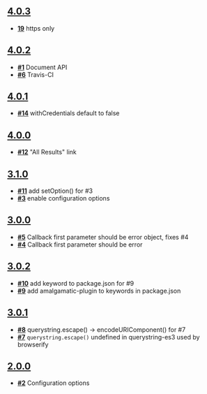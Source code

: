 ## [**4.0.3**](https://github.com/ucsf-ckm/amalgamatic-drupal6/issues?milestone=9&q=is%3Aclosed)
- [**19**](https://github.com/ucsf-ckm/amalgamatic-drupal6/issues/19) https only

## [**4.0.2**](https://github.com/ucsf-ckm/amalgamatic-drupal6/issues?milestone=8&state=closed)
- [**#1**](https://github.com/ucsf-ckm/amalgamatic-drupal6/issues/1) Document API
- [**#6**](https://github.com/ucsf-ckm/amalgamatic-drupal6/issues/6) Travis-CI

## [**4.0.1**](https://github.com/ucsf-ckm/amalgamatic-drupal6/issues?milestone=7&state=closed)
- [**#14**](https://github.com/ucsf-ckm/amalgamatic-drupal6/issues/14) withCredentials default to false

## [**4.0.0**](https://github.com/ucsf-ckm/amalgamatic-drupal6/issues?milestone=6&state=closed)
- [**#12**](https://github.com/ucsf-ckm/amalgamatic-drupal6/issues/12) &quot;All Results&quot; link

## [**3.1.0**](https://github.com/ucsf-ckm/amalgamatic-drupal6/issues?milestone=5&state=closed)
- [**#11**](https://github.com/ucsf-ckm/amalgamatic-drupal6/issues/11) add setOption() for #3
- [**#3**](https://github.com/ucsf-ckm/amalgamatic-drupal6/issues/3) enable configuration options

## [**3.0.0**](https://github.com/ucsf-ckm/amalgamatic-drupal6/issues?milestone=2&state=closed)
- [**#5**](https://github.com/ucsf-ckm/amalgamatic-drupal6/issues/5) Callback first parameter should be error object, fixes #4
- [**#4**](https://github.com/ucsf-ckm/amalgamatic-drupal6/issues/4) Callback first parameter should be error

## [**3.0.2**](https://github.com/ucsf-ckm/amalgamatic-drupal6/issues?milestone=4&state=closed)
- [**#10**](https://github.com/ucsf-ckm/amalgamatic-drupal6/issues/10) add keyword to package.json for #9
- [**#9**](https://github.com/ucsf-ckm/amalgamatic-drupal6/issues/9) add amalgamatic-plugin to keywords in package.json

## [**3.0.1**](https://github.com/ucsf-ckm/amalgamatic-drupal6/issues?milestone=3&state=closed)
- [**#8**](https://github.com/ucsf-ckm/amalgamatic-drupal6/issues/8) querystring.escape() -&gt; encodeURIComponent() for #7
- [**#7**](https://github.com/ucsf-ckm/amalgamatic-drupal6/issues/7) `querystring.escape()` undefined in querystring-es3 used by browserify

## [**2.0.0**](https://github.com/ucsf-ckm/amalgamatic-drupal6/issues?milestone=1&state=closed)
- [**#2**](https://github.com/ucsf-ckm/amalgamatic-drupal6/issues/2) Configuration options

